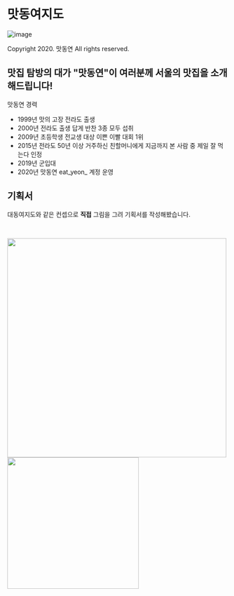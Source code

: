 # 맛동여지도
![image](https://github.com/user-attachments/assets/433ea114-c809-4ea2-aeab-5b10b7dd3214)

Copyright 2020. 맛동연 All rights reserved.

## 맛집 탐방의 대가 "맛동연"이 여러분께 서울의 맛집을 소개해드립니다!

맛동연 경력
- 1999년 맛의 고장 전라도 출생
- 2000년 전라도 출생 답게 반찬 3종 모두 섭취
- 2009년 초등학생 전교생 대상 이쁜 이빨 대회 1위
- 2015년 전라도 50년 이상 거주하신 친할머니에게 지금까지 본 사람 중 제일 잘 먹는다 인정
- 2019년 군입대
- 2020년 맛동연 eat_yeon_ 계정 운영

## 기획서
대동여지도와 같은 컨셉으로 **직접** 그림을 그려 기획서를 작성해봤습니다.

<br/>

<img src="https://github.com/user-attachments/assets/9d3bf62a-ca1c-45cd-a20f-9694f28028df" width="500" /> <img src="https://github.com/user-attachments/assets/247bcc8b-fbab-4ee9-bc5f-b82d1f48c4ed" width="300" />

